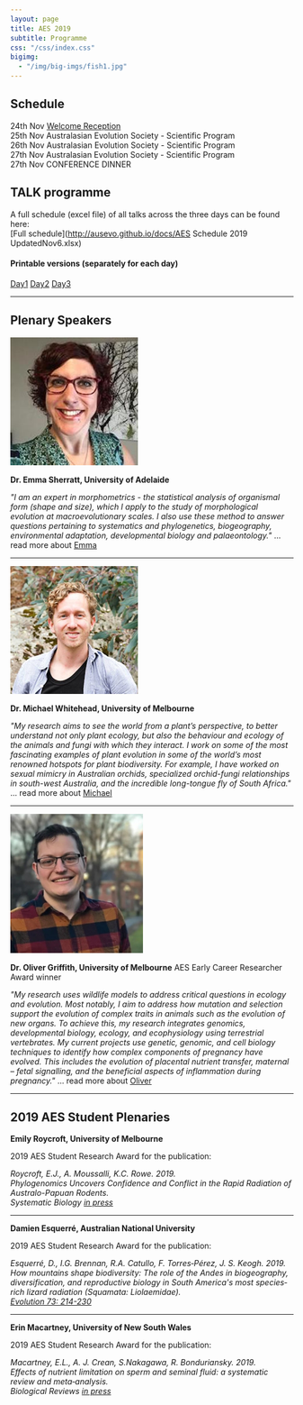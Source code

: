 ```yaml
---
layout: page
title: AES 2019
subtitle: Programme
css: "/css/index.css"
bigimg:
  - "/img/big-imgs/fish1.jpg" 
---
```


## Schedule

24th Nov [Welcome Reception](http://ausevo.com/2019-10-24-AesOpeningNight/)   
25th Nov Australasian Evolution Society - Scientific Program   
26th Nov Australasian Evolution Society - Scientific Program   
27th Nov Australasian Evolution Society - Scientific Program   
27th Nov CONFERENCE DINNER  

## TALK programme

A full schedule (excel file) of all talks across the three days can  be found here:   
[Full schedule](http://ausevo.github.io/docs/AES Schedule 2019 UpdatedNov6.xlsx)

#### Printable versions (separately for each day)
[Day1](http://ausevo.github.io/docs/Day1.pdf)   [Day2](http://ausevo.github.io/docs/Day2.pdf)   [Day3](http://ausevo.github.io/docs/Day3.pdf)
     
****

## Plenary Speakers   

![Emma Sherratt](/img/profiles/Emma_Sherratt.jpeg)

**Dr. Emma Sherratt, University of Adelaide**

*"I am an expert in morphometrics - the statistical analysis of organismal form (shape and size), which I apply to the study of morphological evolution at macroevolutionary scales. I also use these method to answer questions pertaining to systematics and phylogenetics, biogeography, environmental adaptation, developmental biology and palaeontology."* ... read more about [Emma](https://researchers.adelaide.edu.au/profile/emma.sherratt)

****

![Michael Whitehead](/img/profiles/Michael_Whitehead.jpg)

**Dr. Michael Whitehead, University of Melbourne**

*"My research aims to see the world from a plant’s perspective, to better understand not only plant ecology, but also the behaviour and ecology of the animals and fungi with which they interact. I work on some of the most fascinating examples of plant evolution in some of the world’s most renowned hotspots for plant biodiversity. For example, I have worked on sexual mimicry in Australian orchids, specialized orchid-fungi relationships in south-west Australia, and the incredible long-tongue fly of South Africa."* ... read more about [Michael](https://michaelwhitehead.net/)

****

![Oliver Griffith](/img/profiles/Oliver_Griffith-sml.jpg)

**Dr. Oliver Griffith, University of Melbourne**
AES Early Career Researcher Award winner

*"My research uses wildlife models to address critical questions in ecology and evolution. Most notably, I aim to address how mutation and selection support the evolution of complex traits in animals such as the evolution of new organs. To achieve this, my research integrates genomics, developmental biology, ecology, and ecophysiology using terrestrial vertebrates. My current projects use genetic, genomic, and cell biology techniques to identify how complex components of pregnancy have evolved. This includes the evolution of placental nutrient transfer, maternal – fetal signalling, and the beneficial aspects of inflammation during pregnancy."* ... read more about [Oliver](https://www.oligriffith.com/)
    
****

## 2019 AES Student Plenaries

**Emily Roycroft, University of Melbourne**    
   
2019 AES Student Research Award for the publication:  
    
*Roycroft, E.J., A. Moussalli, K.C. Rowe. 2019.     
Phylogenomics Uncovers Confidence and Conflict in the Rapid Radiation of Australo-Papuan Rodents.      
Systematic Biology [in press](https://doi.org/10.1093/sysbio/syz044)*
    
****
 
**Damien Esquerré, Australian National University**   

2019 AES Student Research Award for the publication:  
    
*Esquerré, D.,  I.G. Brennan,  R.A. Catullo, F. Torres‐Pérez, J. S. Keogh. 2019.     
How mountains shape biodiversity: The role of the Andes in biogeography, diversification, and reproductive biology in South America's most species‐rich lizard radiation (Squamata: Liolaemidae).      
[Evolution 73: 214-230](https://doi.org/10.1111/evo.13657)*  
    
****

**Erin Macartney, University of New South Wales**   

2019 AES Student Research Award for the publication:    
    
*Macartney, E.L., A. J. Crean, S.Nakagawa, R. Bonduriansky. 2019.     
Effects of nutrient limitation on sperm and seminal fluid: a systematic review and meta‐analysis.     
Biological Reviews [in press](https://doi.org/10.1111/brv.12524)*


